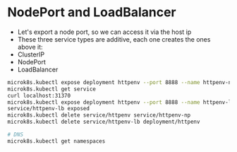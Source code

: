 # NodePort and LoadBalancer

- Let's export a node port, so we can access it via the host ip
- These three service types are additive, each one creates the ones above it:
- ClusterIP
- NodePort
- LoadBalancer

```bash
microk8s.kubectl expose deployment httpenv --port 8888 --name httpenv-np --type NodePort
microk8s.kubectl get service
curl localhost:31370
microk8s.kubectl expose deployment httpenv --port 8888 --name httpenv-lb --type LoadBalancer
service/httpenv-lb exposed
microk8s.kubectl delete service/httpenv service/httpenv-np
microk8s.kubectl delete service/httpenv-lb deployment/httpenv

# DNS
microk8s.kubectl get namespaces 
```